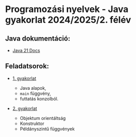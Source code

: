 
# Programozási nyelvek - Java gyakorlat 2024/2025/2. félév

## Java dokumentáció:

* [Java 21 Docs](https://docs.oracle.com/en/java/javase/21/docs/api/index.html)

## Feladatsorok:

* [1. gyakorlat](exercises/lab01-main-consoleio.md)
  * Java alapok,
  * `main` függvény,
  * futtatás konzolból.
  
* [2. gyakorlat](exercises/lab02-oop.md)
  * Objektum orientáltság
  * Konstruktor
  * Példányszintű függvények
